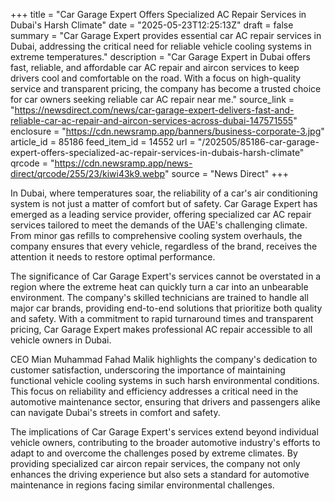 +++
title = "Car Garage Expert Offers Specialized AC Repair Services in Dubai's Harsh Climate"
date = "2025-05-23T12:25:13Z"
draft = false
summary = "Car Garage Expert provides essential car AC repair services in Dubai, addressing the critical need for reliable vehicle cooling systems in extreme temperatures."
description = "Car Garage Expert in Dubai offers fast, reliable, and affordable car AC repair and aircon services to keep drivers cool and comfortable on the road. With a focus on high-quality service and transparent pricing, the company has become a trusted choice for car owners seeking reliable car AC repair near me."
source_link = "https://newsdirect.com/news/car-garage-expert-delivers-fast-and-reliable-car-ac-repair-and-aircon-services-across-dubai-147571555"
enclosure = "https://cdn.newsramp.app/banners/business-corporate-3.jpg"
article_id = 85186
feed_item_id = 14552
url = "/202505/85186-car-garage-expert-offers-specialized-ac-repair-services-in-dubais-harsh-climate"
qrcode = "https://cdn.newsramp.app/news-direct/qrcode/255/23/kiwi43k9.webp"
source = "News Direct"
+++

<p>In Dubai, where temperatures soar, the reliability of a car's air conditioning system is not just a matter of comfort but of safety. Car Garage Expert has emerged as a leading service provider, offering specialized car AC repair services tailored to meet the demands of the UAE's challenging climate. From minor gas refills to comprehensive cooling system overhauls, the company ensures that every vehicle, regardless of the brand, receives the attention it needs to restore optimal performance.</p><p>The significance of Car Garage Expert's services cannot be overstated in a region where the extreme heat can quickly turn a car into an unbearable environment. The company's skilled technicians are trained to handle all major car brands, providing end-to-end solutions that prioritize both quality and safety. With a commitment to rapid turnaround times and transparent pricing, Car Garage Expert makes professional AC repair accessible to all vehicle owners in Dubai.</p><p>CEO Mian Muhammad Fahad Malik highlights the company's dedication to customer satisfaction, underscoring the importance of maintaining functional vehicle cooling systems in such harsh environmental conditions. This focus on reliability and efficiency addresses a critical need in the automotive maintenance sector, ensuring that drivers and passengers alike can navigate Dubai's streets in comfort and safety.</p><p>The implications of Car Garage Expert's services extend beyond individual vehicle owners, contributing to the broader automotive industry's efforts to adapt to and overcome the challenges posed by extreme climates. By providing specialized car aircon repair services, the company not only enhances the driving experience but also sets a standard for automotive maintenance in regions facing similar environmental challenges.</p>